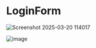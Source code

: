 # LoginForm

![Screenshot 2025-03-20 114017](https://github.com/user-attachments/assets/759963b5-d99d-46b0-94ec-8662cbabcb12)


![image](https://github.com/user-attachments/assets/c34499e9-1a86-465a-8f3b-a23b94e951af)
